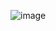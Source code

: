 ![image](https://github.com/Freya-Ebba-Christ/Tracking-by-growing-and-shrinking/assets/57752514/86937134-c0bc-4fa1-9d2a-cd25c45b4ba6)
